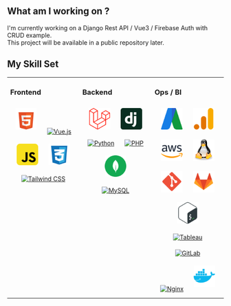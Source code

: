 ## What am I working on ?
  I'm currently working on a Django Rest API / Vue3 / Firebase Auth with CRUD example.<br /> This project will be available in a public repository later.

## My Skill Set
<table><tr><td valign="top" width="33%">
  
### Frontend
<div align="center">
<a href="https://en.wikipedia.org/wiki/HTML5" target="_blank"><img style="margin: 10px" src="https://raw.githubusercontent.com/frederic-spielmann/frederic-spielmann/a7bba4c9ba5da0e48d69e4b65fc09dacc23f2d09/logos/html-5-logo.svg" alt="HTML5" height="50" /></a>
<a href="https://vuejs.org/" target="_blank"><img style="margin: 10px" src="https://profilinator.rishav.dev/skills-assets/vuejs-original-wordmark.svg" alt="Vue.js" height="50" /></a>
<a href="https://www.javascript.com/" target="_blank"><img style="margin: 10px" src="https://raw.githubusercontent.com/frederic-spielmann/frederic-spielmann/main/logos/javascript.svg" alt="JavaScript" height="50" /></a>
<a href="https://www.w3schools.com/css/" target="_blank"><img style="margin: 10px" src="https://raw.githubusercontent.com/frederic-spielmann/frederic-spielmann/main/logos/css-3.svg" alt="CSS3" height="50" /></a>
<a href="https://www.tailwindcss.com/" target="_blank"><img style="margin: 10px" src="https://profilinator.rishav.dev/skills-assets/tailwindcss.svg" alt="Tailwind CSS" height="50" /></a>
</div>

</td><td valign="top" width="33%">



### Backend
<div align="center">
<a href="https://laravel.com/" target="_blank"><img style="margin: 10px" src="https://raw.githubusercontent.com/frederic-spielmann/frederic-spielmann/main/logos/laravel.svg" alt="Laravel" height="50" /></a>
<a href="https://www.djangoproject.com/" target="_blank"><img style="margin: 10px" src="https://raw.githubusercontent.com/frederic-spielmann/frederic-spielmann/main/logos/django.svg" alt="Django" height="50" /></a>
<a href="https://www.python.org/" target="_blank"><img style="margin: 10px" src="https://profilinator.rishav.dev/skills-assets/python-original.svg" alt="Python" height="50" /></a>
<a href="https://www.php.net/" target="_blank"><img style="margin: 10px" src="https://profilinator.rishav.dev/skills-assets/php-original.svg" alt="PHP" height="50" /></a>
<a href="https://www.mongodb.com/" target="_blank"><img style="margin: 10px" src="https://raw.githubusercontent.com/frederic-spielmann/frederic-spielmann/main/logos/mongodb.svg" alt="MongoDB" height="50" /></a>
<a href="https://www.mysql.com/" target="_blank"><img style="margin: 10px" src="https://profilinator.rishav.dev/skills-assets/mysql-original-wordmark.svg" alt="MySQL" height="50" /></a>
</div>

</td><td valign="top" width="33%">



### Ops / BI
<div align="center">
<a href="https://ads.google.com/" target="_blank"><img style="margin: 10px" src="https://raw.githubusercontent.com/frederic-spielmann/frederic-spielmann/main/logos/adwords.svg" alt="Google Adwords" height="50" /></a>
<a href="https://analytics.google.com/" target="_blank"><img style="margin: 10px" src="https://raw.githubusercontent.com/frederic-spielmann/frederic-spielmann/main/logos/google-analytics.svg" alt="Google Analytics" height="50" /></a>
<a href="https://aws.amazon.com/" target="_blank"><img style="margin: 10px" src="https://raw.githubusercontent.com/frederic-spielmann/frederic-spielmann/main/logos/aws.svg" alt="AWS" height="50" /></a>
<a href="https://www.linux.org/" target="_blank"><img style="margin: 10px" src="https://raw.githubusercontent.com/frederic-spielmann/frederic-spielmann/main/logos/linux.svg" alt="Linux" height="50" /></a>
<a href="https://github.com/" target="_blank"><img style="margin: 10px" src="https://raw.githubusercontent.com/frederic-spielmann/frederic-spielmann/main/logos/git.svg" alt="Git" height="50" /></a>
<a href="https://about.gitlab.com/" target="_blank"><img style="margin: 10px" src="https://raw.githubusercontent.com/frederic-spielmann/frederic-spielmann/main/logos/gitlab.svg" alt="Gitlab" height="50" /></a>
<a href="https://www.gnu.org/software/bash/" target="_blank"><img style="margin: 10px" src="https://raw.githubusercontent.com/frederic-spielmann/frederic-spielmann/main/logos/bash.svg" alt="Bash" height="50" /></a>
<a href="https://www.tableau.com/" target="_blank"><img style="margin: 10px" src="https://profilinator.rishav.dev/skills-assets/tableau.svg" alt="Tableau" height="50" /></a>
<a href="https://about.gitlab.com/" target="_blank"><img style="margin: 10px" src="https://profilinator.rishav.dev/skills-assets/gitlab.svg" alt="GitLab" height="50" /></a>
<a href="https://www.nginx.com/" target="_blank"><img style="margin: 10px" src="https://profilinator.rishav.dev/skills-assets/nginx-original.svg" alt="Nginx" height="50" /></a>
<a href="https://www.docker.com/" target="_blank"><img style="margin: 10px" src="https://raw.githubusercontent.com/frederic-spielmann/frederic-spielmann/main/logos/docker.svg" alt="Docker" height="50" /></a>
</div>

</td></tr></table>
